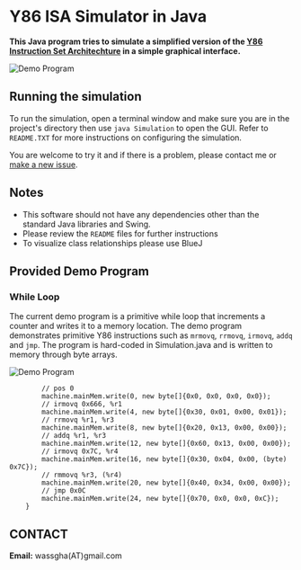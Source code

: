 # Y86 ISA Simulator in Java

**This Java program tries to simulate a simplified version of the [Y86 Instruction Set Architechture](http://cs.slu.edu/~fritts/CSCI224_S12/schedule/chap4-intro-Y86.pdf) in a simple graphical interface.** 

![Demo Program](http://i.imgur.com/U1DasZv.png)

  
## Running the simulation
To run the simulation, open a terminal window and make sure you are in the project's directory then use ```java Simulation``` to open the GUI. Refer to `README.TXT` for more instructions on configuring the simulation.

You are welcome to try it and if there is a problem, please contact me or [make a new issue](https://github.com/wassgha/Y86Simulator/issues/new). 

## Notes
* This software should not have any dependencies other than the standard Java libraries and Swing.
* Please review the `README` files for further instructions
* To visualize class relationships please use BlueJ

## Provided Demo Program
### While Loop
The current demo program is a primitive while loop that increments a counter and writes it to a memory location. The demo program demonstrates primitive Y86 instructions such as `mrmovq`, `rrmovq`, `irmovq`, `addq` and `jmp`. The program is hard-coded in Simulation.java and is written to memory through byte arrays.

![Demo Program](http://i.imgur.com/6gQMYYb.png)

```public void writeDemoProgram() {
        // pos 0
        machine.mainMem.write(0, new byte[]{0x0, 0x0, 0x0, 0x0});
        // irmovq 0x666, %r1
        machine.mainMem.write(4, new byte[]{0x30, 0x01, 0x00, 0x01});
        // rrmovq %r1, %r3
        machine.mainMem.write(8, new byte[]{0x20, 0x13, 0x00, 0x00});
        // addq %r1, %r3
        machine.mainMem.write(12, new byte[]{0x60, 0x13, 0x00, 0x00});
        // irmovq 0x7C, %r4
        machine.mainMem.write(16, new byte[]{0x30, 0x04, 0x00, (byte) 0x7C});
        // rmmovq %r3, (%r4)
        machine.mainMem.write(20, new byte[]{0x40, 0x34, 0x00, 0x00});
        // jmp 0x0C
        machine.mainMem.write(24, new byte[]{0x70, 0x0, 0x0, 0xC});
    }
```

## CONTACT
**Email:** wassgha(AT)gmail.com  
